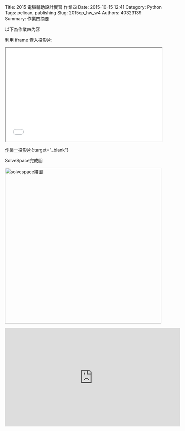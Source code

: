 Title: 2015 電腦輔助設計實習 作業四
Date: 2015-10-15 12:41
Category: Python
Tags: pelican, publishing
Slug: 2015cp_hw_w4
Authors: 40323139
Summary: 作業四摘要

以下為作業四內容

利用 iframe 嵌入投影片:

<iframe src="simplest2.html" width="500" height="300"></iframe>

[作業一投影片](simplest2.html){:target="_blank"}

SolveSpace完成圖

<img src="https://copy.com/iJKghtbZ1pwTeTSA" width="500" alt="solvespace繪圖"></img>

<iframe width="560" height="315" src="https://www.youtube.com/embed/z8KsrxYZBe0" frameborder="0" allowfullscreen></iframe>




